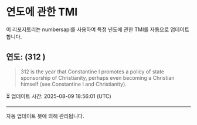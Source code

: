 
# 연도에 관한 TMI

이 리포지토리는 numbersapi를 사용하여 특정 년도에 관한 TMI를 자동으로 업데이트합니다.

## 연도: (312 )
> 312 is the year that Constantine I promotes a policy of state sponsorship of Christianity, perhaps even becoming a Christian himself (see Constantine I and Christianity).

⏳ 업데이트 시간: 2025-08-09 18:56:01 (UTC)

---
자동 업데이트 봇에 의해 관리됩니다.
